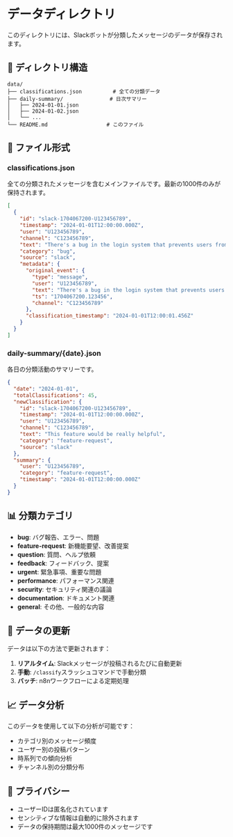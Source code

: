 # データディレクトリ

このディレクトリには、Slackボットが分類したメッセージのデータが保存されます。

## 📁 ディレクトリ構造

```
data/
├── classifications.json          # 全ての分類データ
├── daily-summary/               # 日次サマリー
│   ├── 2024-01-01.json
│   ├── 2024-01-02.json
│   └── ...
└── README.md                   # このファイル
```

## 📄 ファイル形式

### classifications.json

全ての分類されたメッセージを含むメインファイルです。最新の1000件のみが保持されます。

```json
[
  {
    "id": "slack-1704067200-U123456789",
    "timestamp": "2024-01-01T12:00:00.000Z",
    "user": "U123456789",
    "channel": "C123456789",
    "text": "There's a bug in the login system that prevents users from signing in",
    "category": "bug",
    "source": "slack",
    "metadata": {
      "original_event": {
        "type": "message",
        "user": "U123456789",
        "text": "There's a bug in the login system that prevents users from signing in",
        "ts": "1704067200.123456",
        "channel": "C123456789"
      },
      "classification_timestamp": "2024-01-01T12:00:01.456Z"
    }
  }
]
```

### daily-summary/{date}.json

各日の分類活動のサマリーです。

```json
{
  "date": "2024-01-01",
  "totalClassifications": 45,
  "newClassification": {
    "id": "slack-1704067200-U123456789",
    "timestamp": "2024-01-01T12:00:00.000Z",
    "user": "U123456789",
    "channel": "C123456789",
    "text": "This feature would be really helpful",
    "category": "feature-request",
    "source": "slack"
  },
  "summary": {
    "user": "U123456789",
    "category": "feature-request",
    "timestamp": "2024-01-01T12:00:00.000Z"
  }
}
```

## 📊 分類カテゴリ

- **bug**: バグ報告、エラー、問題
- **feature-request**: 新機能要望、改善提案
- **question**: 質問、ヘルプ依頼
- **feedback**: フィードバック、提案
- **urgent**: 緊急事項、重要な問題
- **performance**: パフォーマンス関連
- **security**: セキュリティ関連の議論
- **documentation**: ドキュメント関連
- **general**: その他、一般的な内容

## 🔄 データの更新

データは以下の方法で更新されます：

1. **リアルタイム**: Slackメッセージが投稿されるたびに自動更新
2. **手動**: `/classify`スラッシュコマンドで手動分類
3. **バッチ**: n8nワークフローによる定期処理

## 📈 データ分析

このデータを使用して以下の分析が可能です：

- カテゴリ別のメッセージ頻度
- ユーザー別の投稿パターン
- 時系列での傾向分析
- チャンネル別の分類分布

## 🔐 プライバシー

- ユーザーIDは匿名化されています
- センシティブな情報は自動的に除外されます
- データの保持期間は最大1000件のメッセージです 